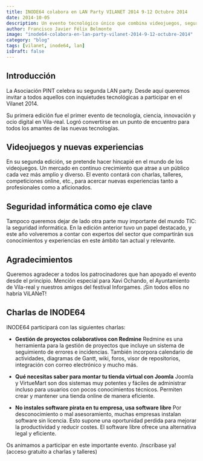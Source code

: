 ```yaml
---
title: INODE64 colabora en LAN Party VILANET 2014 9-12 Octubre 2014
date: 2014-10-05
description: Un evento tecnológico único que combina videojuegos, seguridad informática y gestión de proyectos, con charlas y talleres para profesionales y aficionados.
author: Francisco Javier Félix Belmonte
image: "inode64-colabora-en-lan-party-vilanet-2014-9-12-octubre-2014"
category: "blog"
tags: [vilanet, inode64, lan]
isDraft: false
---
```


## Introducción

La Asociación PINT celebra su segunda LAN party. Desde aquí queremos invitar a todos aquellos con inquietudes
tecnológicas a participar en el Vilanet 2014.

Su primera edición fue el primer evento de tecnología, ciencia, innovación y ocio digital en Vila-real. Logró
convertirse en un punto de encuentro para todos los amantes de las nuevas tecnologías.

## Videojuegos y nuevas experiencias

En su segunda edición, se pretende hacer hincapié en el mundo de los videojuegos. Un mercado en continuo crecimiento que
atrae a un público cada vez más amplio y diverso. El evento contará con charlas, talleres, competiciones online, etc.,
para acercar nuevas experiencias tanto a profesionales como a aficionados.

## Seguridad informática como eje clave

Tampoco queremos dejar de lado otra parte muy importante del mundo TIC: la seguridad informática. En la edición anterior
tuvo un papel destacado, y este año volveremos a contar con expertos del sector que compartirán sus conocimientos y
experiencias en este ámbito tan actual y relevante.

## Agradecimientos

Queremos agradecer a todos los patrocinadores que han apoyado el evento desde el principio. Mención especial para Xavi
Ochando, el Ayuntamiento de Vila-real y nuestros amigos del festival Inforgames. ¡Sin todos ellos no habría ViLANeT!

## Charlas de INODE64

INODE64 participará con las siguientes charlas:

- **Gestión de proyectos colaborativos con Redmine**
  Redmine es una herramienta para la gestión de proyectos que incluye un sistema de seguimiento de errores e
  incidencias. También incorpora calendario de actividades, diagramas de Gantt, wiki, foros, visor de repositorios,
  integración con correo electrónico y mucho más.

- **Qué necesitas saber para montar tu tienda virtual con Joomla**
  Joomla y VirtueMart son dos sistemas muy potentes y fáciles de administrar incluso para usuarios con pocos
  conocimientos técnicos. Permiten crear y mantener una tienda online de manera eficiente.

- **No instales software pirata en tu empresa, usa software libre**
  Por desconocimiento o mal asesoramiento, muchas empresas instalan software sin licencia. Esto supone una oportunidad
  perdida para mejorar la productividad y reducir costes. El software libre ofrece una alternativa legal y eficiente.

Os animamos a participar en este importante evento. ¡Inscríbase ya! (acceso gratuito a charlas y talleres)
